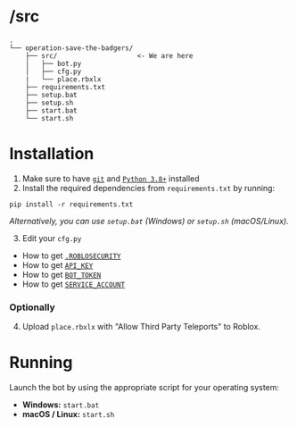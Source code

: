 # /src
```
.  
└── operation-save-the-badgers/
    ├── src/                    <- We are here
    │   ├── bot.py  
    │   ├── cfg.py  
    |   └── place.rbxlx  
    ├── requirements.txt  
    ├── setup.bat  
    ├── setup.sh  
    ├── start.bat  
    └── start.sh  
```
# Installation
1. Make sure to have [`git`](https://git-scm.com/) and [`Python 3.8+`](https://www.python.org/) installed
2. Install the required dependencies from `requirements.txt` by running:  
```
pip install -r requirements.txt
```
_Alternatively, you can use `setup.bat` (Windows) or `setup.sh` (macOS/Linux)._  

3. Edit your `cfg.py`

- How to get [`.ROBLOSECURITY`](https://www.youtube.com/watch?v=sz07F5inaFg)
- How to get [`API_KEY`](https://www.youtube.com/watch?v=dWNBEGLEdRE)
- How to get [`BOT_TOKEN`](https://www.youtube.com/watch?v=gRhUL8zBc5w)
- How to get [`SERVICE_ACCOUNT`](https://docs.gspread.org/en/latest/oauth2.html#for-bots-using-service-account)

### Optionally
4. Upload `place.rbxlx` with "Allow Third Party Teleports" to Roblox.
# Running
Launch the bot by using the appropriate script for your operating system:
- **Windows:** `start.bat`
- **macOS / Linux:** `start.sh`